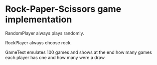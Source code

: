 Rock-Paper-Scissors game implementation
==========================================================

RandomPlayer always plays randomly.

RockPlayer always choose rock.

GameTest emulates 100 games and shows at the end how many games each player has one and how many were a draw.